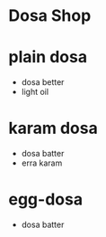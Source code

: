 # Dosa Shop

# plain dosa
* dosa better
* light oil

# karam dosa
* dosa batter
* erra karam

# egg-dosa
* dosa batter
